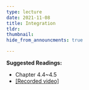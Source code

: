 ```yaml
---
type: lecture
date: 2021-11-08
title: Integration
tldr: 
thumbnail: 
hide_from_announcments: true

---
```

**Suggested Readings:**
- Chapter 4.4~4.5
- [[Recorded video]](https://www.youtube.com/watch?v=EeJVj9pvcNc)
